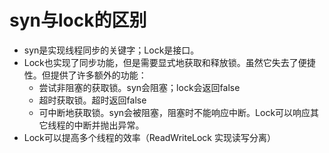 # syn与lock的区别

- syn是实现线程同步的关键字；Lock是接口。
- Lock也实现了同步功能，但是需要显式地获取和释放锁。虽然它失去了便捷性。但提供了许多额外的功能：
  - 尝试非阻塞的获取锁。syn会阻塞；lock会返回false
  - 超时获取锁。超时返回false
  - 可中断地获取锁。syn会被阻塞，阻塞时不能响应中断。Lock可以响应其它线程的中断并抛出异常。
- Lock可以提高多个线程的效率（ReadWriteLock 实现读写分离）